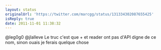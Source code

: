 ```yaml
---
layout: status
originalUrl: 'https://twitter.com/marcgg/status/131334302087655425'
isReply: true
date: 2011-11-01 11:38:32
---
```


@leg0g0 @jlalleve Le truc c'est que + et reader ont pas d'API digne de ce nom, sinon ouais je ferais quelque chose
